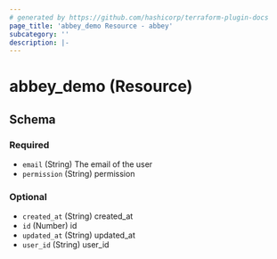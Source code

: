 ```yaml
---
# generated by https://github.com/hashicorp/terraform-plugin-docs
page_title: 'abbey_demo Resource - abbey'
subcategory: ''
description: |-
---
```


# abbey_demo (Resource)

<!-- schema generated by tfplugindocs -->

## Schema

### Required

- `email` (String) The email of the user
- `permission` (String) permission

### Optional

- `created_at` (String) created_at
- `id` (Number) id
- `updated_at` (String) updated_at
- `user_id` (String) user_id
